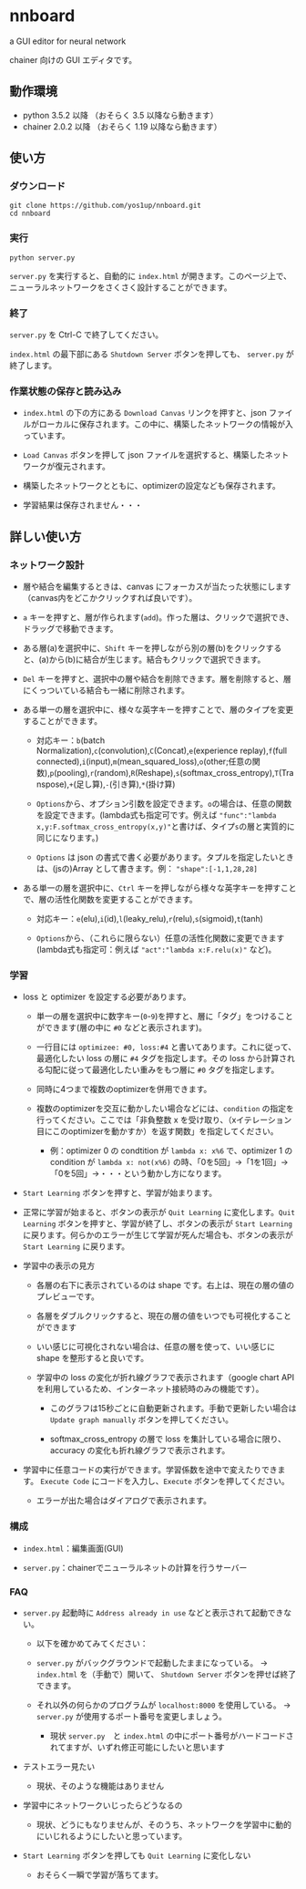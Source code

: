 # nnboard
a GUI editor for neural network

chainer 向けの GUI エディタです。

## 動作環境
* python 3.5.2 以降 （おそらく 3.5 以降なら動きます）
* chainer 2.0.2 以降 （おそらく 1.19 以降なら動きます）

## 使い方
### ダウンロード
```
git clone https://github.com/yos1up/nnboard.git
cd nnboard
```

### 実行
```
python server.py
```
`server.py` を実行すると、自動的に `index.html` が開きます。このページ上で、ニューラルネットワークをさくさく設計することができます。

### 終了

`server.py` を Ctrl-C で終了してください。

`index.html` の最下部にある `Shutdown Server` ボタンを押しても、 `server.py` が終了します。

### 作業状態の保存と読み込み

* `index.html` の下の方にある `Download Canvas` リンクを押すと、json ファイルがローカルに保存されます。この中に、構築したネットワークの情報が入っています。

* `Load Canvas` ボタンを押して json ファイルを選択すると、構築したネットワークが復元されます。

* 構築したネットワークとともに、optimizerの設定なども保存されます。

* 学習結果は保存されません・・・


<!-- `server.py` automatically opens `index.html`; in this page you can edit neural networks on GUI.
Press `Shutdown Server` button in the page to shutdown `server.py`. Otherwise `server.py` continues running. -->


## 詳しい使い方
### ネットワーク設計

* 層や結合を編集するときは、canvas にフォーカスが当たった状態にします（canvas内をどこかクリックすれば良いです）。

* `a` キーを押すと、層が作られます(`add`)。作った層は、クリックで選択でき、ドラッグで移動できます。

* ある層(a)を選択中に、`Shift` キーを押しながら別の層(b)をクリックすると、(a)から(b)に結合が生じます。結合もクリックで選択できます。

* `Del` キーを押すと、選択中の層や結合を削除できます。層を削除すると、層にくっついている結合も一緒に削除されます。

* ある単一の層を選択中に、様々な英字キーを押すことで、層のタイプを変更することができます。

    * 対応キー：`b`(batch Normalization),`c`(convolution),`C`(Concat),`e`(experience replay),`f`(full connected),`i`(input),`m`(mean_squared_loss),`o`(other;任意の関数),`p`(pooling),`r`(random),`R`(Reshape),`s`(softmax_cross_entropy),`T`(Transpose),`+`(足し算),`-`(引き算),`*`(掛け算)

    * `Options`から、オプション引数を設定できます。`o`の場合は、任意の関数を設定できます。(lambda式も指定可です。例えば `"func":"lambda x,y:F.softmax_cross_entropy(x,y)"`と書けば、タイプ`s`の層と実質的に同じになります。)
    
    * `Options` は json の書式で書く必要があります。タプルを指定したいときは、(jsの)Array として書きます。例： `"shape":[-1,1,28,28]`

* ある単一の層を選択中に、`Ctrl` キーを押しながら様々な英字キーを押すことで、層の活性化関数を変更することができます。

    * 対応キー：`e`(elu),`i`(id),`l`(leaky_relu),`r`(relu),`s`(sigmoid),`t`(tanh)

    * `Options`から、（これらに限らない）任意の活性化関数に変更できます(lambda式も指定可：例えば `"act":"lambda x:F.relu(x)"` など)。


### 学習

* loss と optimizer を設定する必要があります。

    * 単一の層を選択中に数字キー(`0`-`9`)を押すと、層に「タグ」をつけることができます(層の中に `#0` などと表示されます)。
    
    * 一行目には `optimizee: #0, loss:#4` と書いてあります。これに従って、最適化したい loss の層に `#4` タグを指定します。その loss から計算される勾配に従って最適化したい重みをもつ層に `#0` タグを指定します。
    
    * 同時に4つまで複数のoptimizerを併用できます。
    
    * 複数のoptimizerを交互に動かしたい場合などには、`condition` の指定を行ってください。ここでは「非負整数 x を受け取り、（xイテレーション目にこのoptimizerを動かすか）を返す関数」を指定してください。
    
        * 例：optimizer 0 の condtition が `lambda x: x%6` で、optimizer 1 の condition が `lambda x: not(x%6)` の時、「0を5回」→「1を1回」→「0を5回」→・・・という動かし方になります。
* `Start Learning` ボタンを押すと、学習が始まります。

* 正常に学習が始まると、ボタンの表示が `Quit Learning` に変化します。`Quit Learning` ボタンを押すと、学習が終了し、ボタンの表示が `Start Learning` に戻ります。何らかのエラーが生じて学習が死んだ場合も、ボタンの表示が `Start Learning` に戻ります。

* 学習中の表示の見方

    * 各層の右下に表示されているのは shape です。右上は、現在の層の値のプレビューです。
    
    * 各層をダブルクリックすると、現在の層の値をいつでも可視化することができます
    
    * いい感じに可視化されない場合は、任意の層を使って、いい感じに shape を整形すると良いです。
    
    * 学習中の loss の変化が折れ線グラフで表示されます（google chart API を利用しているため、インターネット接続時のみの機能です）。
    
      * このグラフは15秒ごとに自動更新されます。手動で更新したい場合は `Update graph manually` ボタンを押してください。
      
      * softmax_cross_entropy の層で loss を集計している場合に限り、 accuracy の変化も折れ線グラフで表示されます。
      
* 学習中に任意コードの実行ができます。学習係数を途中で変えたりできます。 `Execute Code` にコードを入力し、`Execute` ボタンを押してください。

    * エラーが出た場合はダイアログで表示されます。
    
### 構成

* `index.html`：編集画面(GUI)

* `server.py`：chainerでニューラルネットの計算を行うサーバー

### FAQ

* `server.py` 起動時に `Address already in use` などと表示されて起動できない。

    * 以下を確かめてみてください：
    
    * `server.py` がバックグラウンドで起動したままになっている。 → `index.html` を（手動で）開いて、 `Shutdown Server` ボタンを押せば終了できます。
    
    * それ以外の何らかのプログラムが `localhost:8000` を使用している。 → `server.py` が使用するポート番号を変更しましょう。

        * 現状 `server.py`　と `index.html` の中にポート番号がハードコードされてますが、いずれ修正可能にしたいと思います

* テストエラー見たい

    * 現状、そのような機能はありません
    
* 学習中にネットワークいじったらどうなるの

    * 現状、どうにもなりませんが、そのうち、ネットワークを学習中に動的にいじれるようにしたいと思っています。

* `Start Learning` ボタンを押しても `Quit Learning` に変化しない

    * おそらく一瞬で学習が落ちてます。






